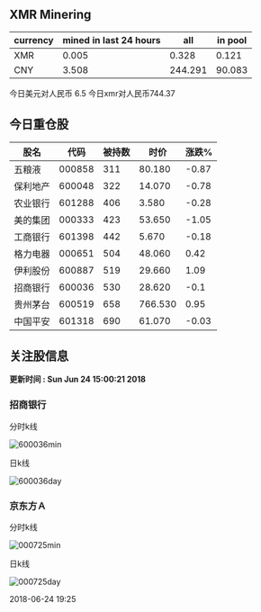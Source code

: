 ## XMR Minering

|currency|mined in last 24 hours|all|in pool|
|---|---|---|---|
|XMR|0.005|0.328|0.121|
|CNY|3.508|244.291|90.083|

今日美元对人民币 6.5	今日xmr对人民币744.37


## 今日重仓股 

|股名|代码|被持数|时价|涨跌%|
|---|---|---|---|---|
|五粮液|000858|311|80.180|-0.87|
|保利地产|600048|322|14.070|-0.78|
|农业银行|601288|406|3.580|-0.28|
|美的集团|000333|423|53.650|-1.05|
|工商银行|601398|442|5.670|-0.18|
|格力电器|000651|504|48.060|0.42|
|伊利股份|600887|519|29.660|1.09|
|招商银行|600036|530|28.620|-0.1|
|贵州茅台|600519|658|766.530|0.95|
|中国平安|601318|690|61.070|-0.03|

## 关注股信息
**更新时间 : Sun Jun 24 15:00:21 2018**
### 招商银行 
分时k线

![600036min](http://image.sinajs.cn/newchart/min/n/sh600036.gif)

日k线

![600036day](http://image.sinajs.cn/newchart/daily/n/sh600036.gif)

### 京东方Ａ 
分时k线

![000725min](http://image.sinajs.cn/newchart/min/n/sz000725.gif)

日k线

![000725day](http://image.sinajs.cn/newchart/daily/n/sz000725.gif)

2018-06-24 19:25
